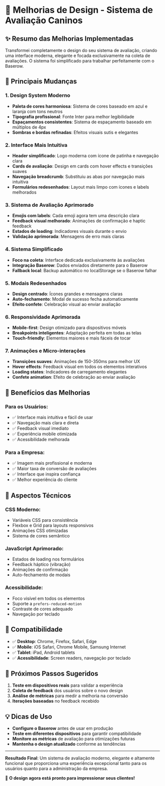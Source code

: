 # 🎨 Melhorias de Design - Sistema de Avaliação Caninos

## ✨ Resumo das Melhorias Implementadas

Transformei completamente o design do seu sistema de avaliação, criando uma interface moderna, elegante e focada exclusivamente na coleta de avaliações. O sistema foi simplificado para trabalhar perfeitamente com o Baserow.

## 🚀 Principais Mudanças

### 1. **Design System Moderno**
- **Paleta de cores harmoniosa**: Sistema de cores baseado em azul e laranja com tons neutros
- **Tipografia profissional**: Fonte Inter para melhor legibilidade
- **Espaçamentos consistentes**: Sistema de espaçamento baseado em múltiplos de 4px
- **Sombras e bordas refinadas**: Efeitos visuais sutis e elegantes

### 2. **Interface Mais Intuitiva**
- **Header simplificado**: Logo moderna com ícone de patinha e navegação clara
- **Cards de avaliação**: Design em cards com hover effects e transições suaves
- **Navegação breadcrumb**: Substituiu as abas por navegação mais intuitiva
- **Formulários redesenhados**: Layout mais limpo com ícones e labels melhorados

### 3. **Sistema de Avaliação Aprimorado**
- **Emojis com labels**: Cada emoji agora tem uma descrição clara
- **Feedback visual melhorado**: Animações de confirmação e haptic feedback
- **Estados de loading**: Indicadores visuais durante o envio
- **Validação aprimorada**: Mensagens de erro mais claras

### 4. **Sistema Simplificado**
- **Foco na coleta**: Interface dedicada exclusivamente às avaliações
- **Integração Baserow**: Dados enviados diretamente para o Baserow
- **Fallback local**: Backup automático no localStorage se o Baserow falhar

### 5. **Modais Redesenhados**
- **Design centrado**: Ícones grandes e mensagens claras
- **Auto-fechamento**: Modal de sucesso fecha automaticamente
- **Efeito confete**: Celebração visual ao enviar avaliação

### 6. **Responsividade Aprimorada**
- **Mobile-first**: Design otimizado para dispositivos móveis
- **Breakpoints inteligentes**: Adaptação perfeita em todas as telas
- **Touch-friendly**: Elementos maiores e mais fáceis de tocar

### 7. **Animações e Micro-interações**
- **Transições suaves**: Animações de 150-350ms para melhor UX
- **Hover effects**: Feedback visual em todos os elementos interativos
- **Loading states**: Indicadores de carregamento elegantes
- **Confete animation**: Efeito de celebração ao enviar avaliação

## 🎯 Benefícios das Melhorias

### **Para os Usuários:**
- ✅ Interface mais intuitiva e fácil de usar
- ✅ Navegação mais clara e direta
- ✅ Feedback visual imediato
- ✅ Experiência mobile otimizada
- ✅ Acessibilidade melhorada

### **Para a Empresa:**
- ✅ Imagem mais profissional e moderna
- ✅ Maior taxa de conversão de avaliações
- ✅ Interface que inspira confiança
- ✅ Melhor experiência do cliente

## 🔧 Aspectos Técnicos

### **CSS Moderno:**
- Variáveis CSS para consistência
- Flexbox e Grid para layouts responsivos
- Animações CSS otimizadas
- Sistema de cores semântico

### **JavaScript Aprimorado:**
- Estados de loading nos formulários
- Feedback háptico (vibração)
- Animações de confirmação
- Auto-fechamento de modais

### **Acessibilidade:**
- Foco visível em todos os elementos
- Suporte a `prefers-reduced-motion`
- Contraste de cores adequado
- Navegação por teclado

## 📱 Compatibilidade

- ✅ **Desktop**: Chrome, Firefox, Safari, Edge
- ✅ **Mobile**: iOS Safari, Chrome Mobile, Samsung Internet
- ✅ **Tablet**: iPad, Android tablets
- ✅ **Acessibilidade**: Screen readers, navegação por teclado

## 🚀 Próximos Passos Sugeridos

1. **Teste em dispositivos reais** para validar a experiência
2. **Coleta de feedback** dos usuários sobre o novo design
3. **Análise de métricas** para medir a melhoria na conversão
4. **Iterações baseadas** no feedback recebido

## 💡 Dicas de Uso

- **Configure o Baserow** antes de usar em produção
- **Teste em diferentes dispositivos** para garantir compatibilidade
- **Monitore as métricas** de avaliação para otimizações futuras
- **Mantenha o design atualizado** conforme as tendências

---

**Resultado Final**: Um sistema de avaliação moderno, elegante e altamente funcional que proporciona uma experiência excepcional tanto para os usuários quanto para a administração da empresa.

🎉 **O design agora está pronto para impressionar seus clientes!**
